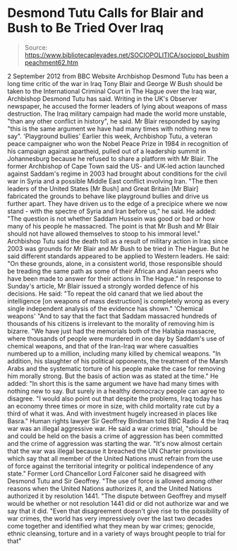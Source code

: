 # Desmond Tutu Calls for Blair and Bush to Be Tried Over Iraq

> Source: https://www.bibliotecapleyades.net/SOCIOPOLITICA/sociopol_bushimpeachment62.htm

2 September 2012
from
BBC
Website
Archbishop Desmond
Tutu
has been a long time critic of the war in Iraq
Tony Blair and
George W Bush should be taken to
the International Criminal Court in The Hague over the Iraq war,
Archbishop Desmond Tutu has said.
Writing in the UK's Observer
newspaper, he accused the former leaders of lying about weapons of mass
destruction.
The Iraq military campaign had made the world
more unstable,
"than any other conflict in history", he
said.
Mr Blair responded by saying
"this is the same argument we have had many
times with nothing new to say".
'Playground bullies'
Earlier this week, Archbishop Tutu, a veteran
peace campaigner who won the Nobel Peace Prize in 1984 in recognition of his
campaign against apartheid, pulled out of a leadership summit in
Johannesburg because he refused to share a platform with Mr Blair.
The former Archbishop of Cape Town said the US-
and UK-led action launched against Saddam's regime in 2003 had brought about
conditions for the civil war in Syria and a possible Middle East conflict
involving Iran.
"The then leaders of the United States [Mr
Bush] and Great Britain [Mr Blair] fabricated the grounds to behave like
playground bullies and drive us further apart. They have driven us to
the edge of a precipice where we now stand - with the spectre of Syria
and Iran before us," he said.
He added:
"The question is not whether Saddam Hussein
was good or bad or how many of his people he massacred. The point is
that Mr Bush and Mr Blair should not have allowed themselves to stoop to
his immoral level."
Archbishop Tutu said the death toll as a result
of military action in Iraq since 2003 was grounds for Mr Blair and Mr Bush
to be tried in The Hague. But he said different standards appeared to be
applied to Western leaders.
He said:
"On these grounds, alone, in a consistent
world, those responsible should be treading the same path as some of
their African and Asian peers who have been made to answer for their
actions in The Hague."
In response to Sunday's article, Mr Blair issued
a strongly worded defence of his decisions.
He said:
"To repeat the old canard that we lied about
the intelligence [on weapons of mass destruction] is completely wrong as
every single independent analysis of the evidence has shown."
'Chemical weapons'
"And to say that the fact that Saddam
massacred hundreds of thousands of his citizens is irrelevant to the
morality of removing him is bizarre.
"We have just had the memorials both of the
Halabja massacre, where thousands of people were murdered in one day by
Saddam's use of chemical weapons, and that of the Iran-Iraq war where
casualties numbered up to a million, including many killed by chemical
weapons.
"In addition, his slaughter of his political
opponents, the treatment of the Marsh Arabs and the systematic torture
of his people make the case for removing him morally strong. But the
basis of action was as stated at the time."
He added:
"In short this is the same argument we have
had many times with nothing new to say. But surely in a healthy
democracy people can agree to disagree.
"I would also point out that despite the
problems, Iraq today has an economy three times or more in size, with
child mortality rate cut by a third of what it was. And with investment
hugely increased in places like Basra."
Human rights lawyer Sir Geoffrey Bindman
told BBC Radio 4 the Iraq war was an illegal aggressive war.
He said a war crimes trial,
"should be and could be held on the basis a
crime of aggression has been committed and the crime of aggression was
starting the war.
"It's now almost certain that the war was
illegal because it breached the UN Charter provisions which say that all
member of the United Nations must refrain from the use of force against
the territorial integrity or political independence of any state."
Former Lord Chancellor Lord Falconer said
he disagreed with Desmond Tutu and Sir Geoffrey.
"The use of force is allowed among other
reasons when the United Nations authorizes it, and
the United Nations
authorized it by
resolution 1441.
"The dispute between Geoffrey and myself
would be whether or not resolution 1441 did or did not authorize war and
we say that it did.
"Even that disagreement doesn't give rise to
the possibility of war crimes, the world has very impressively over the
last two decades come together and identified what they mean by war
crimes; genocide, ethnic cleansing, torture and in a variety of ways
brought people to trial for that"
